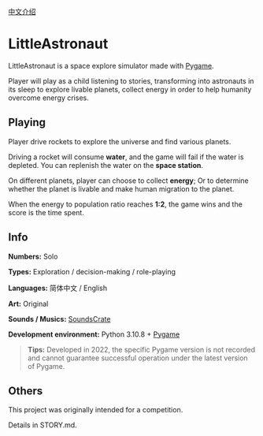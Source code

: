 [中文介绍](https://github.com/awzhanwu/LittleAstronaut/blob/main/README_zh_cn.md)

# LittleAstronaut
LittleAstronaut is a space explore simulator made with [Pygame](https://github.com/pygame/pygame).

Player will play as a child listening to stories, transforming into astronauts in its sleep to explore livable planets, collect energy in order to help humanity overcome energy crises.

## Playing
Player drive rockets to explore the universe and find various planets.

Driving a rocket will consume **water**, and the game will fail if the water is depleted. You can replenish the water on the **space station**.

On different planets, player can choose to collect **energy**; Or to determine whether the planet is livable and make human migration to the planet.

When the energy to population ratio reaches **1:2**, the game wins and the score is the time spent.

## Info
**Numbers:** Solo

**Types:** Exploration / decision-making / role-playing

**Languages:** 简体中文 / English

**Art:** Original

**Sounds / Musics:** [SoundsCrate](https://sfx.productioncrate.com/)

**Development environment:** Python 3.10.8 + [Pygame](https://github.com/pygame/pygame)

> **Tips:** Developed in 2022, the specific Pygame version is not recorded and cannot guarantee successful operation under the latest version of Pygame.

## Others
This project was originally intended for a competition.

Details in STORY.md.
